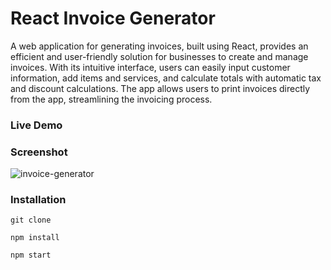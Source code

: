 # React Invoice Generator

A web application for generating invoices, built using React, provides an efficient and user-friendly solution for businesses to create and manage invoices. With its intuitive interface, users can easily input customer information, add items and services, and calculate totals with automatic tax and discount calculations. The app allows users to print invoices directly from the app, streamlining the invoicing process.

### Live Demo


### Screenshot
<img src="https://i.ibb.co/3R5JQnv/invoice-generator.png" alt="invoice-generator" border="0">

### Installation

```
git clone 

npm install

npm start
```